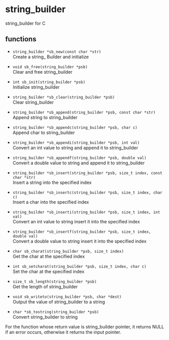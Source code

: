 # string_builder

string_builder for C

## functions

+ `string_builder *sb_new(const char *str)`  
  Create a string_ Builder and initialize

+ `void sb_free(string_builder *psb)`  
  Clear and free string_builder

+ `int sb_init(string_builder *psb)`  
  Initialize string_builder

+ `string_builder *sb_clear(string_builder *psb)`  
  Clear string_builder

+ `string_builder *sb_append(string_builder *psb, const char *str)`  
  Append string to string_builder

+ `string_builder *sb_appendc(string_builder *psb, char c)`  
  Append char to string_builder

+ `string_builder *sb_appendi(string_builder *psb, int val)`  
  Convert an int value to string and append it to string_builder

+ `string_builder *sb_appendf(string_builder *psb, double val)`  
  Convert a double value to string and append it to string_builder

+ `string_builder *sb_insert(string_builder *psb, size_t index, const char *str)`  
  Insert a string into the specified index

+ `string_builder *sb_insertc(string_builder *psb, size_t index, char c)`  
  Insert a char into the specified index

+ `string_builder *sb_inserti(string_builder *psb, size_t index, int val)`  
  Convert an int value to string insert it into the specified index

+ `string_builder *sb_insertf(string_builder *psb, size_t index, double val)`  
  Convert a double value to string insert it into the specified index

+ `char sb_charat(string_builder *psb, size_t index)`  
  Get the char at the specified index

+ `int sb_setcharat(string_builder *psb, size_t index, char c)`  
  Set the char at the specified index

+ `size_t sb_length(string_builder *psb)`  
  Get the length of string_builder

+ `void sb_writeto(string_builder *psb, char *dest)`  
  Output the value of string_builder to a string

+ `char *sb_tostring(string_builder *psb)`  
  Convert string_builder to string

For the function whose return value is string_builder pointer, it returns NULL if an error occurs, otherwise it returns the input pointer.
